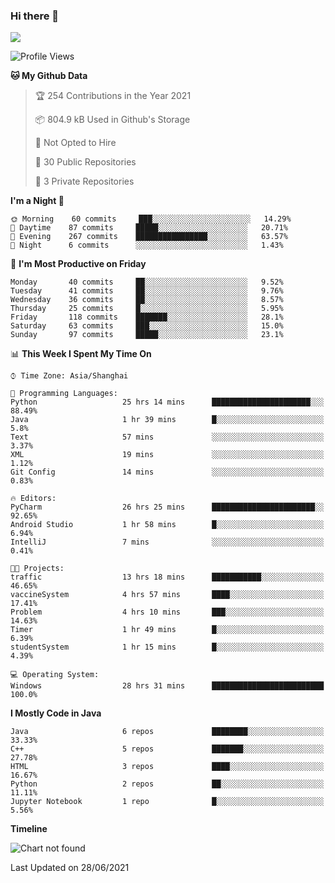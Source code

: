 ### Hi there 👋

<!--
**zhou-ning/zhou-ning** is a ✨ _special_ ✨ repository because its `README.md` (this file) appears on your GitHub profile.

Here are some ideas to get you started:

- 🔭 I’m currently working on ...
- 🌱 I’m currently learning ...
- 👯 I’m looking to collaborate on ...
- 🤔 I’m looking for help with ...
- 💬 Ask me about ...
- 📫 How to reach me: ...
- 😄 Pronouns: ...
- ⚡ Fun fact: ...
-->
![](https://github-readme-stats.vercel.app/api?username=zhou-ning)

<!--START_SECTION:waka-->
![Profile Views](http://img.shields.io/badge/Profile%20Views-2-blue)

**🐱 My Github Data** 

> 🏆 254 Contributions in the Year 2021
 > 
> 📦 804.9 kB Used in Github's Storage 
 > 
> 🚫 Not Opted to Hire
 > 
> 📜 30 Public Repositories 
 > 
> 🔑 3 Private Repositories  
 > 
**I'm a Night 🦉** 

```text
🌞 Morning    60 commits     ███░░░░░░░░░░░░░░░░░░░░░░   14.29% 
🌆 Daytime    87 commits     █████░░░░░░░░░░░░░░░░░░░░   20.71% 
🌃 Evening    267 commits    ████████████████░░░░░░░░░   63.57% 
🌙 Night      6 commits      ░░░░░░░░░░░░░░░░░░░░░░░░░   1.43%

```
📅 **I'm Most Productive on Friday** 

```text
Monday       40 commits     ██░░░░░░░░░░░░░░░░░░░░░░░   9.52% 
Tuesday      41 commits     ██░░░░░░░░░░░░░░░░░░░░░░░   9.76% 
Wednesday    36 commits     ██░░░░░░░░░░░░░░░░░░░░░░░   8.57% 
Thursday     25 commits     █░░░░░░░░░░░░░░░░░░░░░░░░   5.95% 
Friday       118 commits    ███████░░░░░░░░░░░░░░░░░░   28.1% 
Saturday     63 commits     ███░░░░░░░░░░░░░░░░░░░░░░   15.0% 
Sunday       97 commits     █████░░░░░░░░░░░░░░░░░░░░   23.1%

```


📊 **This Week I Spent My Time On** 

```text
⌚︎ Time Zone: Asia/Shanghai

💬 Programming Languages: 
Python                   25 hrs 14 mins      ██████████████████████░░░   88.49% 
Java                     1 hr 39 mins        █░░░░░░░░░░░░░░░░░░░░░░░░   5.8% 
Text                     57 mins             ░░░░░░░░░░░░░░░░░░░░░░░░░   3.37% 
XML                      19 mins             ░░░░░░░░░░░░░░░░░░░░░░░░░   1.12% 
Git Config               14 mins             ░░░░░░░░░░░░░░░░░░░░░░░░░   0.83%

🔥 Editors: 
PyCharm                  26 hrs 25 mins      ███████████████████████░░   92.65% 
Android Studio           1 hr 58 mins        █░░░░░░░░░░░░░░░░░░░░░░░░   6.94% 
IntelliJ                 7 mins              ░░░░░░░░░░░░░░░░░░░░░░░░░   0.41%

🐱‍💻 Projects: 
traffic                  13 hrs 18 mins      ███████████░░░░░░░░░░░░░░   46.65% 
vaccineSystem            4 hrs 57 mins       ████░░░░░░░░░░░░░░░░░░░░░   17.41% 
Problem                  4 hrs 10 mins       ███░░░░░░░░░░░░░░░░░░░░░░   14.63% 
Timer                    1 hr 49 mins        █░░░░░░░░░░░░░░░░░░░░░░░░   6.39% 
studentSystem            1 hr 15 mins        █░░░░░░░░░░░░░░░░░░░░░░░░   4.39%

💻 Operating System: 
Windows                  28 hrs 31 mins      █████████████████████████   100.0%

```

**I Mostly Code in Java** 

```text
Java                     6 repos             ████████░░░░░░░░░░░░░░░░░   33.33% 
C++                      5 repos             ███████░░░░░░░░░░░░░░░░░░   27.78% 
HTML                     3 repos             ████░░░░░░░░░░░░░░░░░░░░░   16.67% 
Python                   2 repos             ██░░░░░░░░░░░░░░░░░░░░░░░   11.11% 
Jupyter Notebook         1 repo              █░░░░░░░░░░░░░░░░░░░░░░░░   5.56%

```


**Timeline**

![Chart not found](https://raw.githubusercontent.com/zhou-ning/zhou-ning/main/charts/bar_graph.png) 


 Last Updated on 28/06/2021
<!--END_SECTION:waka-->
